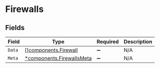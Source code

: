 # Firewalls


## Fields

| Field                                                                 | Type                                                                  | Required                                                              | Description                                                           |
| --------------------------------------------------------------------- | --------------------------------------------------------------------- | --------------------------------------------------------------------- | --------------------------------------------------------------------- |
| `Data`                                                                | [][components.Firewall](../../models/components/firewall.md)          | :heavy_minus_sign:                                                    | N/A                                                                   |
| `Meta`                                                                | [*components.FirewallsMeta](../../models/components/firewallsmeta.md) | :heavy_minus_sign:                                                    | N/A                                                                   |
